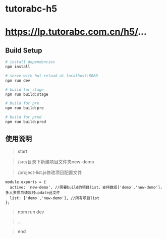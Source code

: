 # tutorabc-h5

# https://lp.tutorabc.com.cn/h5/...


## Build Setup

``` bash
# install dependencies
npm install

# serve with hot reload at localhost:8080
npm run dev

# build for stage
npm run build:stage

# build for pre
npm run build:pre

# build for prod
npm run build:prod

```


## 使用说明

> start

> /src/目录下新建项目文件夹new-demo

> /project-list.js修改项目配置文件
```
module.exports = {
  active: 'new-demo', //需要build的项目list，支持数组['demo','new-demo']，多人多项目请及时update此文件
  list: ['demo','new-demo'], //所有项目list
};
```

> npm run dev

> ...

> end
